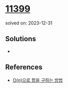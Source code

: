 # [11399](https://www.acmicpc.net/problem/11399)
solved on: 2023-12-31

## Solutions

- 

## References

- [O(n)으로 합을 구하는 방법](https://seoftware.tistory.com/29)
